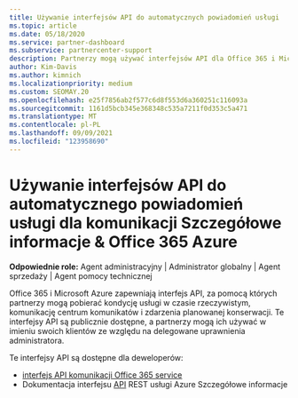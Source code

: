 ```yaml
---
title: Używanie interfejsów API do automatycznych powiadomień usługi
ms.topic: article
ms.date: 05/18/2020
ms.service: partner-dashboard
ms.subservice: partnercenter-support
description: Partnerzy mogą używać interfejsów API dla Office 365 i Microsoft Azure Partnerów na użytek kondycji usługi w czasie rzeczywistym, komunikacji centrum komunikatów i zdarzeń planowanej konserwacji.
author: Kim-Davis
ms.author: kimnich
ms.localizationpriority: medium
ms.custom: SEOMAY.20
ms.openlocfilehash: e25f7856ab2f577c6d8f553d6a360251c116093a
ms.sourcegitcommit: 1161d5bcb345e368348c535a7211f0d353c5a471
ms.translationtype: MT
ms.contentlocale: pl-PL
ms.lasthandoff: 09/09/2021
ms.locfileid: "123958690"
---
```

# <a name="use-apis-for-automated-service-notifications-for-azure-insights--office-365-service-communications"></a>Używanie interfejsów API do automatycznego powiadomień usługi dla komunikacji Szczegółowe informacje & Office 365 Azure

**Odpowiednie role:** Agent administracyjny | Administrator globalny | Agent sprzedaży | Agent pomocy technicznej

Office 365 i Microsoft Azure zapewniają interfejs API, za pomocą których partnerzy mogą pobierać kondycję usługi w czasie rzeczywistym, komunikację centrum komunikatów i zdarzenia planowanej konserwacji. Te interfejsy API są publicznie dostępne, a partnerzy mogą ich używać w imieniu swoich klientów ze względu na delegowane uprawnienia administratora.

Te interfejsy API są dostępne dla deweloperów:

- [interfejs API komunikacji Office 365 service](/office/office-365-management-api/office-365-service-communications-api-reference)
- Dokumentacja interfejsu [API](/rest/api/monitor/) REST usługi Azure Szczegółowe informacje
